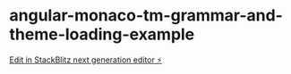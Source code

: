 # angular-monaco-tm-grammar-and-theme-loading-example

[Edit in StackBlitz next generation editor ⚡️](https://stackblitz.com/~/github.com/relliv/angular-monaco-tm-grammar-and-theme-loading-example)